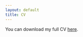 ```yaml
---
layout: default
title: CV
---
```

You can download my full CV [here](https://github.com/gautamottur/gautamottur.github.io/blob/main/documents/job%20stuff/CV.pdf?raw=true).
